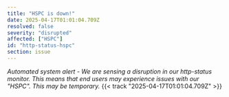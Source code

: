 ```yaml
---
title: "HSPC is down!"
date: 2025-04-17T01:01:04.709Z
resolved: false
severity: "disrupted"
affected: ["HSPC"]
id: "http-status-hspc"
section: issue
---
```


**Automated system alert* - We are sensing a disruption in our http-status monitor. This means that end users may experience issues with our "HSPC". This may be temporary.* {{< track "2025-04-17T01:01:04.709Z" >}}
